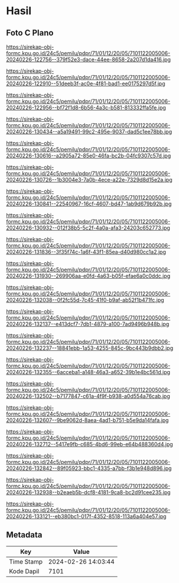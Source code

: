 # Hasil

## Foto C Plano

https://sirekap-obj-formc.kpu.go.id/24c5/pemilu/pdpr/71/01/12/20/05/7101122005006-20240226-122756--379f52e3-dace-44ee-8658-2a207d1da416.jpg

https://sirekap-obj-formc.kpu.go.id/24c5/pemilu/pdpr/71/01/12/20/05/7101122005006-20240226-122910--51deeb3f-ac0e-4f81-bad1-ee0175297d5f.jpg

https://sirekap-obj-formc.kpu.go.id/24c5/pemilu/pdpr/71/01/12/20/05/7101122005006-20240226-122956--bf72f1d8-6b56-4a3c-b581-813332ffa5fe.jpg

https://sirekap-obj-formc.kpu.go.id/24c5/pemilu/pdpr/71/01/12/20/05/7101122005006-20240226-130434--a5a19491-99c2-495e-9037-dad5c1ee78bb.jpg

https://sirekap-obj-formc.kpu.go.id/24c5/pemilu/pdpr/71/01/12/20/05/7101122005006-20240226-130616--a2905a72-85e0-46fa-bc2b-04fc9307c57d.jpg

https://sirekap-obj-formc.kpu.go.id/24c5/pemilu/pdpr/71/01/12/20/05/7101122005006-20240226-130726--1b3004e3-7a0b-4ece-a22e-7329d8d15e2a.jpg

https://sirekap-obj-formc.kpu.go.id/24c5/pemilu/pdpr/71/01/12/20/05/7101122005006-20240226-130841--22540967-16cf-4607-bd47-1ab9d679b92b.jpg

https://sirekap-obj-formc.kpu.go.id/24c5/pemilu/pdpr/71/01/12/20/05/7101122005006-20240226-130932--012f38b5-5c2f-4a0a-afa3-24203c652773.jpg

https://sirekap-obj-formc.kpu.go.id/24c5/pemilu/pdpr/71/01/12/20/05/7101122005006-20240226-131836--3f35f74c-1a6f-43f1-85ea-d40d980cc1a2.jpg

https://sirekap-obj-formc.kpu.go.id/24c5/pemilu/pdpr/71/01/12/20/05/7101122005006-20240226-131930--269906aa-e0fd-4a63-b05f-efae6a0c0ddc.jpg

https://sirekap-obj-formc.kpu.go.id/24c5/pemilu/pdpr/71/01/12/20/05/7101122005006-20240226-132038--0f2fc55d-7c45-41f0-b9af-ab52f1b471fc.jpg

https://sirekap-obj-formc.kpu.go.id/24c5/pemilu/pdpr/71/01/12/20/05/7101122005006-20240226-132137--e413dcf7-7db1-4879-a100-7ad9496b948b.jpg

https://sirekap-obj-formc.kpu.go.id/24c5/pemilu/pdpr/71/01/12/20/05/7101122005006-20240226-132237--18841ebb-1a53-4255-845c-9bc443b9dbb2.jpg

https://sirekap-obj-formc.kpu.go.id/24c5/pemilu/pdpr/71/01/12/20/05/7101122005006-20240226-132355--6acceba1-a148-46a3-a652-39b1e4bc561d.jpg

https://sirekap-obj-formc.kpu.go.id/24c5/pemilu/pdpr/71/01/12/20/05/7101122005006-20240226-132502--b7177847-c61a-4f9f-b938-a0d554a76cab.jpg

https://sirekap-obj-formc.kpu.go.id/24c5/pemilu/pdpr/71/01/12/20/05/7101122005006-20240226-132607--9be9062d-8aea-4ad1-b751-b5e9da14fafa.jpg

https://sirekap-obj-formc.kpu.go.id/24c5/pemilu/pdpr/71/01/12/20/05/7101122005006-20240226-132712--5417e9fb-c685-4bd6-99eb-e64b488360d4.jpg

https://sirekap-obj-formc.kpu.go.id/24c5/pemilu/pdpr/71/01/12/20/05/7101122005006-20240226-132842--89f05923-bbc1-4335-a7bb-f3b1e948d896.jpg

https://sirekap-obj-formc.kpu.go.id/24c5/pemilu/pdpr/71/01/12/20/05/7101122005006-20240226-132938--b2eaeb5b-dcf8-4181-9ca8-bc2d91cee235.jpg

https://sirekap-obj-formc.kpu.go.id/24c5/pemilu/pdpr/71/01/12/20/05/7101122005006-20240226-133121--eb380bc1-017f-4352-8518-113a6a404e57.jpg


## Metadata

| Key        | Value               |
| ---------- | ------------------- |
| Time Stamp | 2024-02-26 14:03:44 |
| Kode Dapil | 7101                |



